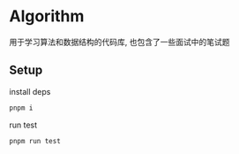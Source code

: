 # Algorithm

用于学习算法和数据结构的代码库, 也包含了一些面试中的笔试题

## Setup

install deps

```sh
pnpm i
```

run test

```sh
pnpm run test
```
